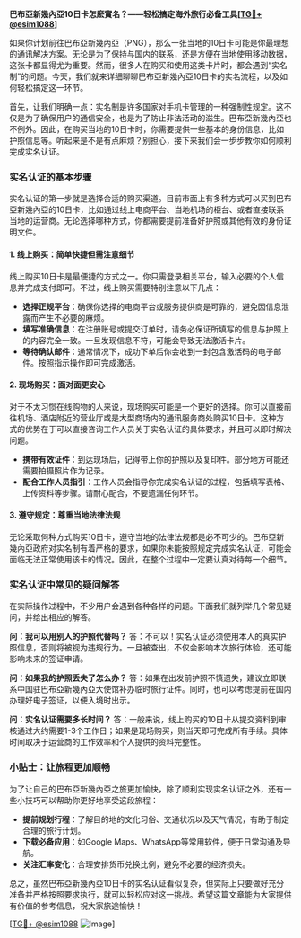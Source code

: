 **巴布亞新幾內亞10日卡怎麽實名？——轻松搞定海外旅行必备工具[[TG💪+ @esim1088](https://t.me/s/esim1088)]**

如果你计划前往巴布亞新幾內亞（PNG），那么一张当地的10日卡可能是你最理想的通讯解决方案。无论是为了保持与国内的联系，还是方便在当地使用移动数据，这张卡都显得尤为重要。然而，很多人在购买和使用这类卡片时，都会遇到“实名制”的问题。今天，我们就来详细聊聊巴布亞新幾內亞10日卡的实名流程，以及如何轻松搞定这一环节。

首先，让我们明确一点：实名制是许多国家对手机卡管理的一种强制性规定。这不仅是为了确保用户的通信安全，也是为了防止非法活动的滋生。巴布亞新幾內亞也不例外。因此，在购买当地的10日卡时，你需要提供一些基本的身份信息，比如护照信息等。听起来是不是有点麻烦？别担心，接下来我们会一步步教你如何顺利完成实名认证。

### 实名认证的基本步骤

实名认证的第一步就是选择合适的购买渠道。目前市面上有多种方式可以买到巴布亞新幾內亞的10日卡，比如通过线上电商平台、当地机场的柜台、或者直接联系当地的运营商。无论选择哪种方式，你都需要提前准备好护照或其他有效的身份证明文件。

#### 1. 线上购买：简单快捷但需注意细节

线上购买10日卡是最便捷的方式之一。你只需登录相关平台，输入必要的个人信息并完成支付即可。不过，线上购买需要特别注意以下几点：

- **选择正规平台**：确保你选择的电商平台或服务提供商是可靠的，避免因信息泄露而产生不必要的麻烦。
- **填写准确信息**：在注册账号或提交订单时，请务必保证所填写的信息与护照上的内容完全一致。一旦发现信息不符，可能会导致无法激活卡片。
- **等待确认邮件**：通常情况下，成功下单后你会收到一封包含激活码的电子邮件。按照指示操作即可完成激活。

#### 2. 现场购买：面对面更安心

对于不太习惯在线购物的人来说，现场购买可能是一个更好的选择。你可以直接前往机场、酒店附近的营业厅或是大型商场内的通讯服务商处购买10日卡。这种方式的优势在于可以直接咨询工作人员关于实名认证的具体要求，并且可以即时解决问题。

- **携带有效证件**：到达现场后，记得带上你的护照以及复印件。部分地方可能还需要拍摄照片作为记录。
- **配合工作人员指引**：工作人员会指导你完成实名认证的过程，包括填写表格、上传资料等步骤。请耐心配合，不要遗漏任何环节。

#### 3. 遵守规定：尊重当地法律法规

无论采取何种方式购买10日卡，遵守当地的法律法规都是必不可少的。巴布亞新幾內亞政府对实名制有着严格的要求，如果你未能按照规定完成实名认证，可能会面临无法正常使用该卡的情况。因此，在整个过程中一定要认真对待每一个细节。

### 实名认证中常见的疑问解答

在实际操作过程中，不少用户会遇到各种各样的问题。下面我们就列举几个常见疑问，并给出相应的解答。

**问：我可以用别人的护照代替吗？**
答：不可以！实名认证必须使用本人的真实护照信息，否则将被视为违规行为。一旦被查出，不仅会影响本次旅行体验，还可能影响未来的签证申请。

**问：如果我的护照丢失了怎么办？**
答：如果在出发前护照不慎遗失，建议立即联系中国驻巴布亞新幾內亞大使馆补办临时旅行证件。同时，也可以考虑提前在国内办理好电子签证，以便入境时出示。

**问：实名认证需要多长时间？**
答：一般来说，线上购买的10日卡从提交资料到审核通过大约需要1-3个工作日；如果是现场购买，则当天即可完成所有手续。具体时间取决于运营商的工作效率和个人提供的资料完整性。

### 小贴士：让旅程更加顺畅

为了让自己的巴布亞新幾內亞之旅更加愉快，除了顺利实现实名认证之外，还有一些小技巧可以帮助你更好地享受这段旅程：

- **提前规划行程**：了解目的地的文化习俗、交通状况以及天气情况，有助于制定合理的旅行计划。
- **下载必备应用**：如Google Maps、WhatsApp等常用软件，便于日常沟通及导航。
- **关注汇率变化**：合理安排货币兑换比例，避免不必要的经济损失。

总之，虽然巴布亞新幾內亞10日卡的实名认证看似复杂，但实际上只要做好充分准备并严格按照要求执行，就可以轻松应对这一挑战。希望这篇文章能为大家提供有价值的参考信息，祝大家旅途愉快！

[[TG💪+ @esim1088](https://t.me/s/esim1088) ![Image](https://i.postimg.cc/4NQfJmqS/Snipaste-2025-05-13-00-14-12.png)]